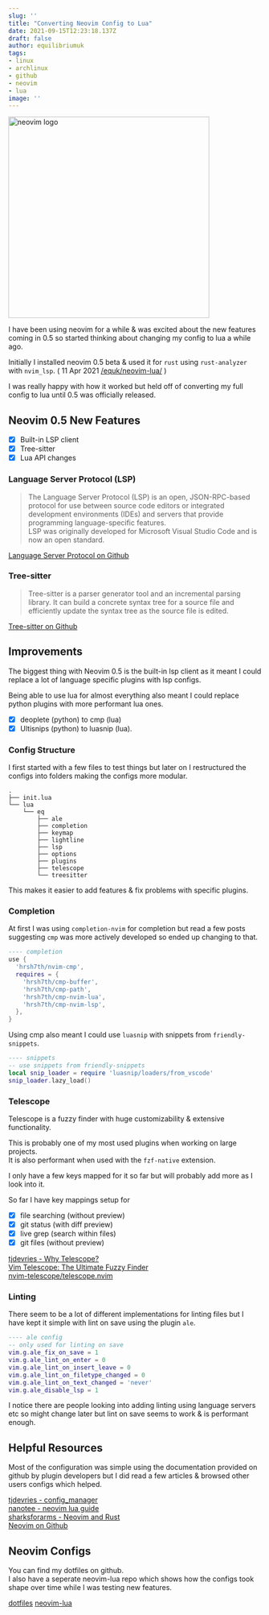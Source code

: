 ```yaml
---
slug: ''
title: "Converting Neovim Config to Lua"
date: 2021-09-15T12:23:18.137Z
draft: false
author: equilibriumuk
tags:
- linux
- archlinux
- github
- neovim
- lua
image: ''
---
```


<p class="text-center"><img src="/media/logos/neovim.svg" alt="neovim logo" width="400px" class="inline"></p>

I have been using neovim for a while & was excited about the new features coming in 0.5 so started thinking about changing my config to lua a while ago.

Initially I installed neovim 0.5 beta & used it for `rust` using `rust-analyzer` with `nvim_lsp`. ( 11 Apr 2021 <i class="fa fa-code-fork git-fork"></i> <a href="https://github.com/equk/neovim-lua/commit/fd8701e56638a00ff00fa7181dfdb39fa169357b" target="_blank">/equk/neovim-lua/</a> )

I was really happy with how it worked but held off of converting my full config to lua until 0.5 was officially released.

## Neovim 0.5 New Features

- [x] Built-in LSP client
- [x] Tree-sitter
- [x] Lua API changes

### Language Server Protocol (LSP)

> The Language Server Protocol (LSP) is an open, JSON-RPC-based protocol for use between source code editors or integrated development environments (IDEs) and servers that provide programming language-specific features.<br />
> LSP was originally developed for Microsoft Visual Studio Code and is now an open standard.

<i class="fa fa-link"></i> <a href="https://github.com/Microsoft/language-server-protocol" target="_blank" rel="noopener noreferrer">Language Server Protocol on Github</a>

### Tree-sitter

> Tree-sitter is a parser generator tool and an incremental parsing library. It can build a concrete syntax tree for a source file and efficiently update the syntax tree as the source file is edited.

<i class="fa fa-link"></i> <a href="https://github.com/tree-sitter/tree-sitter" target="_blank" rel="noopener noreferrer">Tree-sitter on Github</a>


## Improvements

The biggest thing with Neovim 0.5 is the built-in lsp client as it meant I could replace a lot of language specific plugins with lsp configs.

Being able to use lua for almost everything also meant I could replace python plugins with more performant lua ones.

- [x] deoplete (python) to cmp (lua)
- [x] Ultisnips (python) to luasnip (lua).

### Config Structure

I first started with a few files to test things but later on I restructured the configs into folders making the configs more modular.

```
.
├── init.lua
└── lua
    └── eq
        ├── ale
        ├── completion
        ├── keymap
        ├── lightline
        ├── lsp
        ├── options
        ├── plugins
        ├── telescope
        └── treesitter
```

This makes it easier to add features & fix problems with specific plugins.

### Completion

At first I was using `completion-nvim` for completion but read a few posts suggesting `cmp` was more actively developed so ended up changing to that.

```lua
---- completion
use {
  'hrsh7th/nvim-cmp',
  requires = {
    'hrsh7th/cmp-buffer',
    'hrsh7th/cmp-path',
    'hrsh7th/cmp-nvim-lua',
    'hrsh7th/cmp-nvim-lsp',
  },
}
```

Using cmp also meant I could use `luasnip` with snippets from `friendly-snippets`.

```lua
---- snippets
-- use snippets from friendly-snippets
local snip_loader = require 'luasnip/loaders/from_vscode'
snip_loader.lazy_load()
```

### Telescope

Telescope is a fuzzy finder with huge customizability & extensive functionality.

This is probably one of my most used plugins when working on large projects.<br />
It is also performant when used with the `fzf-native` extension.

I only have a few keys mapped for it so far but will probably add more as I look into it.

So far I have key mappings setup for

- [x] file searching (without preview)
- [x] git status (with diff preview)
- [x] live grep (search within files)
- [x] git files (without preview)

<i class="fa fa-youtube-play yt-red"></i> <a href="https://www.youtube.com/watch?v=8SqFt5h2Lsg" target="_blank" rel="noopener noreferrer">tjdevries - Why Telescope?</a><br />
<i class="fa fa-youtube-play yt-red"></i> <a href="https://www.youtube.com/watch?v=2tO2sT7xX2k" target="_blank" rel="noopener noreferrer">Vim Telescope: The Ultimate Fuzzy Finder</a><br />
<i class="fa fa-github-alt"></i> <a href="https://github.com/nvim-telescope/telescope.nvim" target="_blank" rel="noopener noreferrer">nvim-telescope/telescope.nvim</a>

### Linting

There seem to be a lot of different implementations for linting files but I have kept it simple with lint on save using the plugin `ale`.

```lua
---- ale config
-- only used for linting on save
vim.g.ale_fix_on_save = 1
vim.g.ale_lint_on_enter = 0
vim.g.ale_lint_on_insert_leave = 0
vim.g.ale_lint_on_filetype_changed = 0
vim.g.ale_lint_on_text_changed = 'never'
vim.g.ale_disable_lsp = 1
```

I notice there are people looking into adding linting using language servers etc so might change later but lint on save seems to work & is performant enough.

## Helpful Resources

Most of the configuration was simple using the documentation provided on github by plugin developers but I did read a few articles & browsed other users configs which helped.

<i class="fa fa-link"></i> <a href="https://github.com/tjdevries/config_manager" target="_blank" rel="noopener noreferrer">tjdevries - config_manager</a><br />
<i class="fa fa-link"></i> <a href="https://github.com/nanotee/nvim-lua-guide" target="_blank" rel="noopener noreferrer">nanotee - neovim lua guide</a><br />
<i class="fa fa-link"></i> <a href="https://sharksforarms.dev/posts/neovim-rust/" target="_blank" rel="noopener noreferrer">sharksforarms  - Neovim and Rust</a><br />
<i class="fa fa-link"></i> <a href="https://github.com/neovim/neovim" target="_blank" rel="noopener noreferrer">Neovim on Github</a>

## Neovim Configs

You can find my dotfiles on github.<br />
I also have a seperate neovim-lua repo which shows how the configs took shape over time while I was testing new features.

<a class="github" href="https://github.com/equk/dotfiles" aria-label="View on GitHub" target="_blank" rel="noopener noreferrer"><i class="fa fa-github"></i> dotfiles</a>  <a class="github" href="https://github.com/equk/neovim-lua" aria-label="View on GitHub" target="_blank" rel="noopener noreferrer"><i class="fa fa-github"></i> neovim-lua</a>